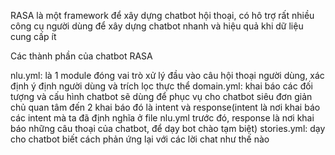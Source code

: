 RASA là một framework để xây dựng chatbot hội thoại, có hô trợ rất nhiều công cụ người dùng để xây dựng chatbot nhanh và hiệu quả khi dữ liệu cung cấp ít

Các thành phần của chatbot RASA

nlu.yml: là 1 module đóng vai trò xử lý đầu vào câu hội thoại người dùng, xác định ý định người dùng và trích lọc thực thể
domain.yml: khai báo các đối tượng và cấu hình chatbot sẽ dùng để phục vụ cho chatbot siêu đơn giản chủ quan tâm đến 2 khai báo đó là intent và response(intent là nơi khai báo các intent mà ta đã định nghĩa ở file nlu.yml trước đó, response là nơi khai báo những câu thoại của chatbot, để dạy bot chào tạm biệt)
stories.yml: dạy cho chatbot biết cách phản ứng lại với các lời chat như thế nào
